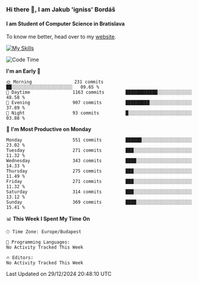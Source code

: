 ### Hi there 👋, I am Jakub 'igniss' Bordáš

#### I am Student of Computer Science in Bratislava
To know me better, head over to my [website](https://bordas.sk).

[![My Skills](https://skillicons.dev/icons?i=js,html,css,figma,svelte,java,kotlin,python,postgresql,typescript,nest,nodejs)](https://bordas.sk)


<!--START_SECTION:waka-->
![Code Time](http://img.shields.io/badge/Code%20Time-1%2C612%20hrs%2033%20mins-blue)

**I'm an Early 🐤** 

```text
🌞 Morning                231 commits         ██░░░░░░░░░░░░░░░░░░░░░░░   09.65 % 
🌆 Daytime                1163 commits        ████████████░░░░░░░░░░░░░   48.58 % 
🌃 Evening                907 commits         █████████░░░░░░░░░░░░░░░░   37.89 % 
🌙 Night                  93 commits          █░░░░░░░░░░░░░░░░░░░░░░░░   03.88 % 
```
📅 **I'm Most Productive on Monday** 

```text
Monday                   551 commits         ██████░░░░░░░░░░░░░░░░░░░   23.02 % 
Tuesday                  271 commits         ███░░░░░░░░░░░░░░░░░░░░░░   11.32 % 
Wednesday                343 commits         ████░░░░░░░░░░░░░░░░░░░░░   14.33 % 
Thursday                 275 commits         ███░░░░░░░░░░░░░░░░░░░░░░   11.49 % 
Friday                   271 commits         ███░░░░░░░░░░░░░░░░░░░░░░   11.32 % 
Saturday                 314 commits         ███░░░░░░░░░░░░░░░░░░░░░░   13.12 % 
Sunday                   369 commits         ████░░░░░░░░░░░░░░░░░░░░░   15.41 % 
```


📊 **This Week I Spent My Time On** 

```text
🕑︎ Time Zone: Europe/Budapest

💬 Programming Languages: 
No Activity Tracked This Week

🔥 Editors: 
No Activity Tracked This Week
```


 Last Updated on 29/12/2024 20:48:10 UTC
<!--END_SECTION:waka-->
